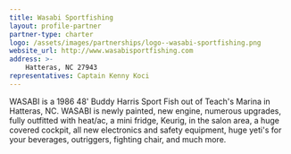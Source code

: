 ```yaml
---
title: Wasabi Sportfishing
layout: profile-partner
partner-type: charter
logo: /assets/images/partnerships/logo--wasabi-sportfishing.png
website_url: http://www.wasabisportfishing.com
address: >- 
    Hatteras, NC 27943
representatives: Captain Kenny Koci
---
```


WASABI is a 1986 48' Buddy Harris Sport Fish out of Teach's Marina in Hatteras, NC. WASABI  is newly painted, new engine, numerous upgrades, fully outfitted with heat/ac, a mini fridge, Keurig, in the salon area, a huge covered cockpit, all new electronics and safety equipment, huge yeti's for your beverages, outriggers, fighting chair, and much more.
